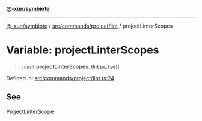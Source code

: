 [**@-xun/symbiote**](../../../../../README.md)

***

[@-xun/symbiote](../../../../../README.md) / [src/commands/project/lint](../README.md) / projectLinterScopes

# Variable: projectLinterScopes

> `const` **projectLinterScopes**: [`Unlimited`](../../../../configure/enumerations/UnlimitedGlobalScope.md#unlimited)[]

Defined in: [src/commands/project/lint.ts:24](https://github.com/Xunnamius/symbiote/blob/559506ed93a747d618979a74bc2b1db446959ba9/src/commands/project/lint.ts#L24)

## See

[ProjectLinterScope](../../../../configure/enumerations/UnlimitedGlobalScope.md)
